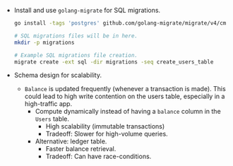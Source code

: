 




* Install and use `golang-migrate` for SQL migrations.
    ```bash 
    go install -tags 'postgres' github.com/golang-migrate/migrate/v4/cmd/migrate@latest
  
    # SQL migrations files will be in here.
    mkdir -p migrations
  
    # Example SQL migrations file creation.
    migrate create -ext sql -dir migrations -seq create_users_table
    ```
  

* Schema design for scalability.
  * `Balance` is updated frequently (whenever a transaction is made).
    This could lead to high write contention on the users table, especially in a high-traffic app.
    * Compute dynamically instead of having a `balance` column in the `Users` table.
      * High scalability (immutable transactions)
      * Tradeoff: Slower for high-volume queries.
    * Alternative: ledger table.
      * Faster balance retrieval.
      * Tradeoff: Can have race-conditions.




